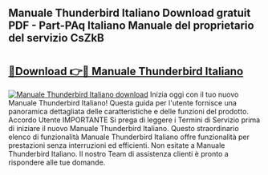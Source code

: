 ## Manuale Thunderbird Italiano Download gratuit PDF - Part-PAq Italiano Manuale del proprietario del servizio CsZkB

# <h2><a href="http://dfcq4bq.blite.top/?on=Manuale+Thunderbird+Italiano">🔗Download 👉🔴 Manuale Thunderbird Italiano</a></h2>

[![Manuale Thunderbird Italiano download](https://i.imgur.com/lujVjoI.png)](http://dfcq4bq.blite.top/?on=Manuale+Thunderbird+Italiano)
Inizia oggi con il tuo nuovo Manuale Thunderbird Italiano! Questa guida per l'utente fornisce una panoramica dettagliata delle caratteristiche e delle funzioni del prodotto. Accordo Utente IMPORTANTE Si prega di leggere i Termini di Servizio prima di iniziare il nuovo Manuale Thunderbird Italiano. Questo straordinario elenco di funzionalità Manuale Thunderbird Italiano offre funzionalità per prestazioni senza interruzioni ed efficienti. Non esitate a Manuale Thunderbird Italiano. Il nostro Team di assistenza clienti è pronto a rispondere alle tue domande.
